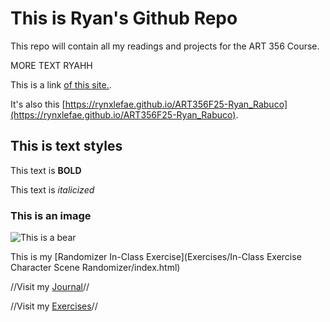 # This is Ryan's Github Repo

This repo will contain all my readings and projects for the ART 356 Course.

MORE TEXT RYAHH

This is a link [of this site.](https://rynxlefae.github.io/ART356F25-Ryan_Rabuco).

It's also this [https://rynxlefae.github.io/ART356F25-Ryan_Rabuco](https://rynxlefae.github.io/ART356F25-Ryan_Rabuco).



## This is text styles

This text is **BOLD**

This text is *italicized*


### This is an image

![This is a bear](https://m.media-amazon.com/images/I/71F+Wog+n4L._UF350,350_QL80_.jpg)

This is my [Randomizer In-Class Exercise](Exercises/In-Class Exercise Character Scene Randomizer/index.html)

//Visit my [Journal](Journal)//

//Visit my [Exercises](Exercises)//
